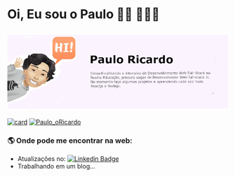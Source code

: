 # Oi, Eu sou o Paulo 🖖🏼 👨🏻‍💻

  ## <img src="https://github.com/Paulo-oRicardo/Paulo-oRicardo/blob/main/profile-gitbub.PNG" alt="DEsenvolvedor web full-stack Jr.">
  
   [![card](https://github-readme-stats.vercel.app/api?username=Paulo-oRicardo&theme=highcontrast)](https://github.com/Paulo-oRicardo/) 
   [![Paulo_oRicardo](https://github-readme-stats.vercel.app/api/top-langs/?username=Paulo-oRicardo&hide=html&layout=compact&theme=highcontrast)](https://github.com/Paulo_oRicardo/)
   
   ### 🌎 Onde pode me encontrar na web:
   - Atualizações no:   [![Linkedin Badge](https://img.shields.io/badge/-LinkedIn-blue?style=flat-square&logo=Linkedin&logoColor=white&link=https://www.linkedin.com/in/fagnerpsantos/)](https://www.linkedin.com/in/paulo-yokoyama/)
   - Trabalhando em um blog...
  

<!--
**Paulo-oRicardo/Paulo-oRicardo** is a ✨ _special_ ✨ repository because its `README.md` (this file) appears on your GitHub profile.

Here are some ideas to get you started:

- 🔭 I’m currently working on ...
- 🌱 I’m currently learning ...
- 👯 I’m looking to collaborate on ...
- 🤔 I’m looking for help with ...
- 💬 Ask me about ...
- 📫 How to reach me: ...
- 😄 Pronouns: ...
- ⚡ Fun fact: ...
-->

